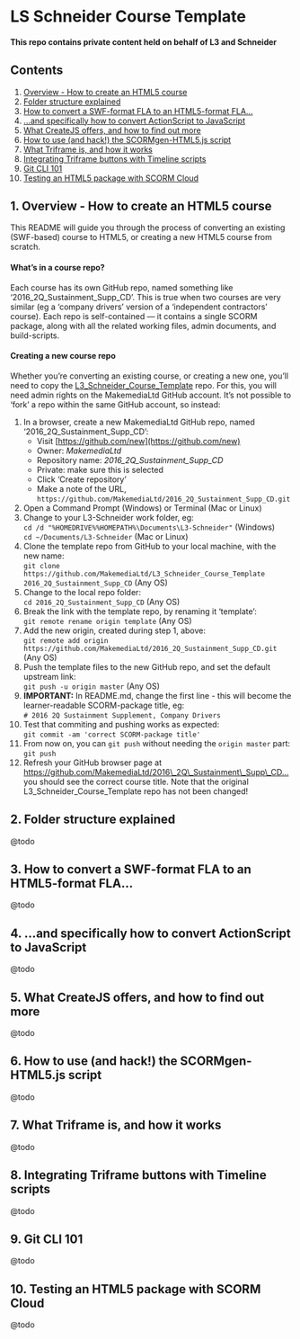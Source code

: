 # LS Schneider Course Template

#### This repo contains private content held on behalf of L3 and Schneider

## Contents
1. [Overview - How to create an HTML5 course](#1-overview---how-to-create-an-html5-course)
2. [Folder structure explained](#2-folder-structure-explained)
3. [How to convert a SWF-format FLA to an HTML5-format FLA…](#3-how-to-convert-a-swf-format-fla-to-an-html5-format-fla)
4. […and specifically how to convert ActionScript to JavaScript](#4-and-specifically-how-to-convert-actionscript-to-javascript)
5. [What CreateJS offers, and how to find out more](#5-what-createjs-offers-and-how-to-find-out-more)
6. [How to use (and hack!) the SCORMgen-HTML5.js script](#6-how-to-use-and-hack-the-scormgen-html5js-script)
7. [What Triframe is, and how it works](#7-what-triframe-is-and-how-it-works)
8. [Integrating Triframe buttons with Timeline scripts](#8-integrating-triframe-buttons-with-timeline-scripts)
9. [Git CLI 101](#9-git-cli-101)
10. [Testing an HTML5 package with SCORM Cloud](#10-testing-an-html5-package-with-scorm-cloud)


## 1. Overview - How to create an HTML5 course

This README will guide you through the process of converting an existing (SWF-based) 
course to HTML5, or creating a new HTML5 course from scratch. 

#### What’s in a course repo?

Each course has its own GitHub repo, named something like ‘2016\_2Q\_Sustainment\_Supp\_CD’. 
This is true when two courses are very similar (eg a ‘company drivers’ version of a ‘independent contractors’ course). 
Each repo is self-contained — it contains a single SCORM package, along with 
all the related working files, admin documents, and build-scripts. 

#### Creating a new course repo

Whether you’re converting an existing course, or creating a new one, you’ll need 
to copy the [L3\_Schneider\_Course\_Template](https://github.com/MakemediaLtd/L3_Schneider_Course_Template) repo. 
For this, you will need admin rights on the MakemediaLtd GitHub account. It’s not 
possible to ‘fork’ a repo within the same GitHub account, so instead: 

1.  In a browser, create a new MakemediaLtd GitHub repo, named ‘2016\_2Q\_Sustainment\_Supp\_CD’:  
    - Visit [https://github.com/new](https://github.com/new)
    - Owner: _MakemediaLtd_
    - Repository name: _2016\_2Q\_Sustainment\_Supp\_CD_
    - Private: make sure this is selected
    - Click ‘Create repository’
    - Make a note of the URL, `https://github.com/MakemediaLtd/2016_2Q_Sustainment_Supp_CD.git`
2.  Open a Command Prompt (Windows) or Terminal (Mac or Linux)
3.  Change to your L3-Schneider work folder, eg:  
    `cd /d "%HOMEDRIVE%%HOMEPATH%\Documents\L3-Schneider"` (Windows)  
    `cd ~/Documents/L3-Schneider` (Mac or Linux)
4.  Clone the template repo from GitHub to your local machine, with the new name:  
    `git clone https://github.com/MakemediaLtd/L3_Schneider_Course_Template 2016_2Q_Sustainment_Supp_CD` (Any OS)
5.  Change to the local repo folder:  
    `cd 2016_2Q_Sustainment_Supp_CD` (Any OS)
6.  Break the link with the template repo, by renaming it ‘template’:  
    `git remote rename origin template` (Any OS)
7.  Add the new origin, created during step 1, above:  
    `git remote add origin https://github.com/MakemediaLtd/2016_2Q_Sustainment_Supp_CD.git` (Any OS)
8.  Push the template files to the new GitHub repo, and set the default upstream link:  
    `git push -u origin master` (Any OS)
9.  __IMPORTANT:__ In README.md, change the first line - this will become the learner-readable SCORM-package title, eg:  
    `# 2016 2Q Sustainment Supplement, Company Drivers`
10. Test that commiting and pushing works as expected:  
    `git commit -am 'correct SCORM-package title'`
11. From now on, you can `git push` without needing the `origin master` part:  
    `git push`
12. Refresh your GitHub browser page at https://github.com/MakemediaLtd/2016\_2Q\_Sustainment\_Supp\_CD…  
    you should see the correct course title. Note that the original L3\_Schneider\_Course\_Template repo has not been changed!


## 2. Folder structure explained

@todo


## 3. How to convert a SWF-format FLA to an HTML5-format FLA...

@todo


## 4. ...and specifically how to convert ActionScript to JavaScript

@todo


## 5. What CreateJS offers, and how to find out more

@todo


## 6. How to use (and hack!) the SCORMgen-HTML5.js script

@todo


## 7. What Triframe is, and how it works

@todo


## 8. Integrating Triframe buttons with Timeline scripts

@todo


## 9. Git CLI 101

@todo


## 10. Testing an HTML5 package with SCORM Cloud

@todo



